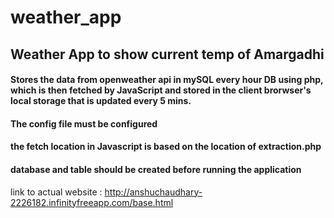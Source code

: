 # weather_app

## Weather App to show current temp of Amargadhi

#### Stores the data from openweather api in mySQL every hour DB using php, which is then fetched by JavaScript and stored in the client brorwser's local storage that is updated every 5 mins. 





#### The config file must be configured

#### the fetch location in Javascript is based on the location of extraction.php

#### database and table should be created before running the application

link to actual website : http://anshuchaudhary-2226182.infinityfreeapp.com/base.html
